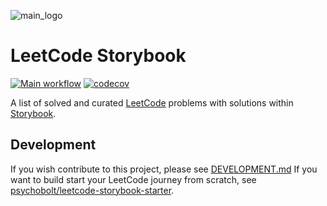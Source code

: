![main_logo](https://raw.githubusercontent.com/psychobolt/leetcode-storybook/main/logo.png)

# LeetCode Storybook

[![Main workflow](https://github.com/psychobolt/leetcode-storybook/actions/workflows/main.yml/badge.svg)](https://github.com/psychobolt/eetcode-storybook/actions/workflows/main.yml)
[![codecov](https://codecov.io/gh/psychobolt/leetcode-storybook/branch/main/graph/badge.svg)](https://codecov.io/gh/psychobolt/leetcode-storybook/tree/main/src)

A list of solved and curated [LeetCode](https://www.leetcode.com) problems with solutions within [Storybook](https://storybook.js.org).

## Development

If you wish contribute to this project, please see [DEVELOPMENT.md](https://github.com/psychobolt/leetcode-storybook/blob/master/DEVELOPMENT.md) If you want to build start your LeetCode journey from scratch, see [psychobolt/leetcode-storybook-starter](https://github.com/psychobolt/leetcode-storybook-starter).
